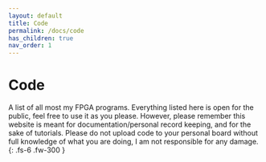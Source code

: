 ```yaml
---
layout: default
title: Code
permalink: /docs/code
has_children: true
nav_order: 1
---
```


# Code

A list of all most my FPGA programs. Everything listed here is open for the public, feel free to use it as you please. However, please remember this website is meant for documentation/personal record keeping, and for the sake of tutorials. Please do not upload code to your personal board without full knowledge of what you are doing, I am not responsible for any damage.
{: .fs-6 .fw-300 }